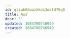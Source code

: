 ```yaml
---
id: qliub0dwazhkdi3odld70q0
title: Aws
desc: ''
updated: 1684700746949
created: 1684700746949
---
```

